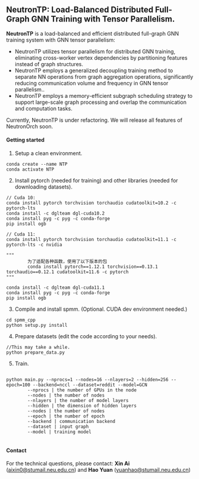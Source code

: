 ## NeutronTP: Load-Balanced Distributed Full-Graph GNN Training with Tensor Parallelism. 

**NeutronTP** is a load-balanced and efficient distributed full-graph GNN training system with GNN tensor parallelism:

 * NeutronTP utilizes tensor parallelism for distributed GNN training, eliminating cross-worker vertex dependencies by partitioning features instead of graph structures.
 * NeutronTP employs a generalized decoupling training method to separate NN operations from graph aggregation operations, significantly reducing communication volume and frequency in GNN tensor parallelism.. 
 * NeutronTP employs a memory-efficient subgraph scheduling strategy to support large-scale graph processing and overlap the communication and computation tasks.


Currently, NeutronTP is under refactoring. We will release all features of NeutronOrch soon.

#### Getting started

1. Setup a clean environment.
```
conda create --name NTP
conda activate NTP
```
2. Install pytorch (needed for training) and other libraries (needed for downloading datasets). 


```
// Cuda 10:
conda install pytorch torchvision torchaudio cudatoolkit=10.2 -c pytorch-lts
conda install -c dglteam dgl-cuda10.2
conda install pyg -c pyg -c conda-forge
pip install ogb
```

```
// Cuda 11:
conda install pytorch torchvision torchaudio cudatoolkit=11.1 -c pytorch-lts -c nvidia

"""
        为了适配各种函数，使用了以下版本的包
        conda install pytorch==1.12.1 torchvision==0.13.1 torchaudio==0.12.1 cudatoolkit=11.6 -c pytorch
"""

conda install -c dglteam dgl-cuda11.1
conda install pyg -c pyg -c conda-forge
pip install ogb
```

3. Compile and install spmm. (Optional. CUDA dev environment needed.)
```
cd spmm_cpp
python setup.py install
```

4. Prepare datasets (edit the code according to your needs).
```
//This may take a while.
python prepare_data.py
```
5. Train.
```

python main.py --nprocs=1 --nodes=16 --nlayers=2 --hidden=256 --epoch=100 --backend=nccl --dataset=reddit --model=GCN
        --nprocs | the number of GPUs in the node
        --nodes | the number of nodes
        --nlayers | the number of model layers
        --hidden | the dimension of hidden layers
        --nodes | the number of nodes
        --epoch | the number of epoch
        --backend | communication backend
        --dataset | input graph
        --model | training model
      
```


#### Contact

For the technical questions, please contact: **Xin Ai** (aixin0@stumail.neu.edu.cn) and **Hao Yuan** (yuanhao@stumail.neu.edu.cn)

